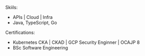 Skiils:
* APIs | Cloud | Infra
* Java, TypeScript, Go

Certifications:
* Kubernetes CKA | CKAD | GCP Security Enginner | OCAJP 8
* BSc Software Engineering
